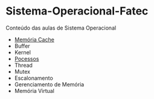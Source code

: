 # Sistema-Operacional-Fatec

Conteúdo das aulas de Sistema Operacional

- <a href="/memoria-cache/README.md">Memória Cache</a>
- <a href=""></a>Buffer
- <a href=""></a>Kernel
- <a href="/pocessos/README.md">Pocessos</a>
- <a href=""></a>Thread
- <a href=""></a>Mutex
- <a href=""></a>Escalonamento
- <a href=""></a>Gerenciamento de Memória
- <a href=""></a>Memória Virtual

<!-- tópicos ainda sem link pois os conteúdos ainda não foram refinados  -->
